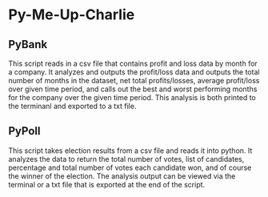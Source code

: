# Py-Me-Up-Charlie

## PyBank
This script reads in a csv file that contains profit and loss data by month for a company. It analyzes and outputs the profit/loss data and outputs the total number of months in the dataset, net total profits/losses, average profit/loss over given time period, and calls out the best and worst performing months for the company over the given time period.
This analysis is both printed to the terminanl and exported to a txt file.

## PyPoll
This script takes election results from a csv file and reads it into python.  It analyzes the data to return the total number of votes, list of candidates, percentage and total number of votes each candidate won, and of course the winner of the election. 
The analysis output can be viewed via the terminal or a txt file that is exported at the end of the script.

